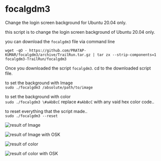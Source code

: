# focalgdm3
Change the login screen background for Ubuntu 20.04 only.

this script is to change the login screen background of Ubuntu 20.04 only.


you can download the `focalgdm3` file via command line

    wget -qO - https://github.com/PRATAP-KUMAR/focalgdm3/archive/TrailRun.tar.gz | tar zx --strip-components=1 focalgdm3-TrailRun/focalgdm3

Once you downloaded the script `focalgdm3`. cd to the downloaded script file.

to set the background with Image  
`sudo ./focalgdm3 /absolute/path/to/image`

to set the background with color  
`sudo ./focalgdm3 \#aAbBcC` replace `#aAbBcC` with any vaid hex color code..

to reset everything that the script made..  
`sudo ./focalgdm3 --reset`

![result of Image](https://i.stack.imgur.com/ssYjj.png)

![result of Image with OSK](https://i.stack.imgur.com/xcpwT.png)

![result of color](https://i.stack.imgur.com/KmliD.png)

![result of color with OSK](https://i.stack.imgur.com/TFWP5.png)
